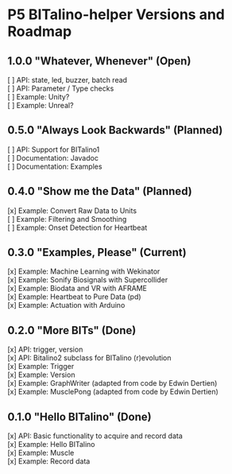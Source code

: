 # P5 BITalino-helper Versions and Roadmap

## 1.0.0 "Whatever, Whenever" (Open)
[ ] API: state, led, buzzer, batch read<br>
[ ] API: Parameter / Type checks<br>
[ ] Example: Unity?<br>
[ ] Example: Unreal?<br>

## 0.5.0 "Always Look Backwards" (Planned)
[ ] API: Support for BITalino1<br>
[ ] Documentation: Javadoc<br>
[ ] Documentation: Examples<br>

## 0.4.0 "Show me the Data" (Planned)
[x] Example: Convert Raw Data to Units<br>
[ ] Example: Filtering and Smoothing<br>
[ ] Example: Onset Detection for Heartbeat<br>

## 0.3.0 "Examples, Please" (Current)
[x] Example: Machine Learning with Wekinator<br>
[x] Example: Sonify Biosignals with Supercollider<br>
[x] Example: Biodata and VR with AFRAME<br>
[x] Example: Heartbeat to Pure Data (pd)<br>
[x] Example: Actuation with Arduino<br>

## 0.2.0 "More BITs" (Done)
[x] API: trigger, version<br>
[x] API: Bitalino2 subclass for BITalino (r)evolution<br>
[x] Example: Trigger<br>
[x] Example: Version<br>
[x] Example: GraphWriter (adapted from code by Edwin Dertien)<br>
[x] Example: MusclePong (adapted from code by Edwin Dertien)<br>

## 0.1.0 "Hello BITalino" (Done)
[x] API: Basic functionality to acquire and record data<br>
[x] Example: Hello BITalino<br>
[x] Example: Muscle<br>
[x] Example: Record data<br>
